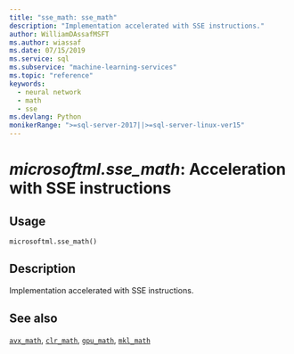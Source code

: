 ```yaml
---
title: "sse_math: sse_math"
description: "Implementation accelerated with SSE instructions."
author: WilliamDAssafMSFT
ms.author: wiassaf
ms.date: 07/15/2019
ms.service: sql
ms.subservice: "machine-learning-services"
ms.topic: "reference"
keywords:
  - neural network
  - math
  - sse
ms.devlang: Python
monikerRange: ">=sql-server-2017||>=sql-server-linux-ver15"
---
```

# *microsoftml.sse_math*: Acceleration with SSE instructions





## Usage



```
microsoftml.sse_math()
```





## Description

Implementation accelerated with SSE instructions.


## See also

[`avx_math`](avx-math.md),
[`clr_math`](clr-math.md),
[`gpu_math`](gpu-math.md),
[`mkl_math`](mkl-math.md)
